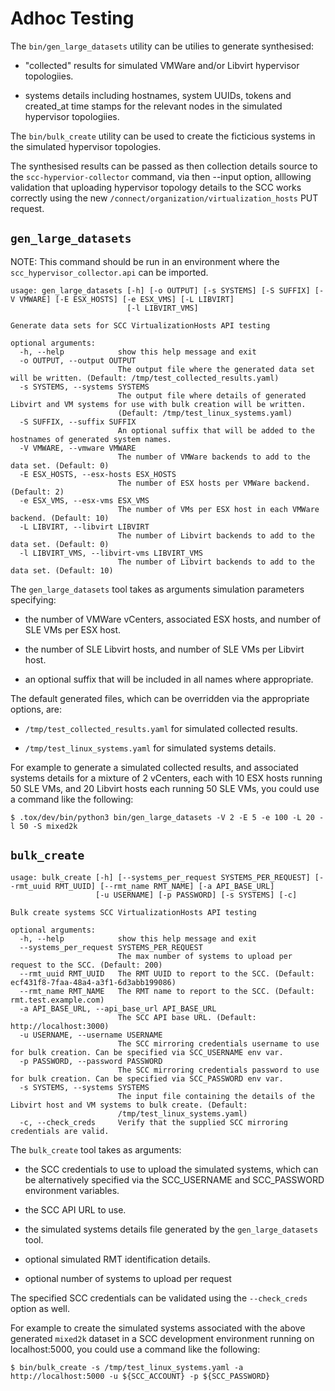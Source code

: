 # Adhoc Testing

The `bin/gen_large_datasets` utility can be utilies to generate synthesised:

  * "collected" results for simulated VMWare and/or Libvirt hypervisor
    topologiies.

  * systems details including hostnames, system UUIDs, tokens and
    created\_at time stamps for the relevant nodes in the simulated
    hypervisor topologiies.

The `bin/bulk_create` utility can be used to create the ficticious systems
in the simulated hypervisor topologies.

The synthesised results can be passed as then collection details source to
the `scc-hypervior-collector` command, via then --input option, alllowing
validation that uploading hypervisor topology details to the SCC works
correctly using the new `/connect/organization/virtualization_hosts` PUT
request.


## `gen_large_datasets`

NOTE: This command should be run in an environment where the `scc_hypervisor_collector.api` can be imported.

```
usage: gen_large_datasets [-h] [-o OUTPUT] [-s SYSTEMS] [-S SUFFIX] [-V VMWARE] [-E ESX_HOSTS] [-e ESX_VMS] [-L LIBVIRT]
                          [-l LIBVIRT_VMS]

Generate data sets for SCC VirtualizationHosts API testing

optional arguments:
  -h, --help            show this help message and exit
  -o OUTPUT, --output OUTPUT
                        The output file where the generated data set will be written. (Default: /tmp/test_collected_results.yaml)
  -s SYSTEMS, --systems SYSTEMS
                        The output file where details of generated Libvirt and VM systems for use with bulk creation will be written.
                        (Default: /tmp/test_linux_systems.yaml)
  -S SUFFIX, --suffix SUFFIX
                        An optional suffix that will be added to the hostnames of generated system names.
  -V VMWARE, --vmware VMWARE
                        The number of VMWare backends to add to the data set. (Default: 0)
  -E ESX_HOSTS, --esx-hosts ESX_HOSTS
                        The number of ESX hosts per VMWare backend. (Default: 2)
  -e ESX_VMS, --esx-vms ESX_VMS
                        The number of VMs per ESX host in each VMWare backend. (Default: 10)
  -L LIBVIRT, --libvirt LIBVIRT
                        The number of Libvirt backends to add to the data set. (Default: 0)
  -l LIBVIRT_VMS, --libvirt-vms LIBVIRT_VMS
                        The number of Libvirt backends to add to the data set. (Default: 10)
```


The `gen_large_datasets` tool takes as arguments simulation parameters
specifying:

  * the number of VMWare vCenters, associated ESX hosts, and number of SLE
    VMs per ESX host.

  * the number of SLE Libvirt hosts, and number of SLE VMs per Libvirt host.

  * an optional suffix that will be included in all names where appropriate.

The default generated files, which can be overridden via the appropriate
options, are:

  * `/tmp/test_collected_results.yaml` for simulated collected results.

  * `/tmp/test_linux_systems.yaml` for simulated systems details.

For example to generate a simulated collected results, and associated systems
details for a mixture of 2 vCenters, each with 10 ESX hosts running 50 SLE VMs,
and 20 Libvirt hosts each running 50 SLE VMs, you could use a command like the
following:

```
$ .tox/dev/bin/python3 bin/gen_large_datasets -V 2 -E 5 -e 100 -L 20 -l 50 -S mixed2k
```


## `bulk_create`

```
usage: bulk_create [-h] [--systems_per_request SYSTEMS_PER_REQUEST] [--rmt_uuid RMT_UUID] [--rmt_name RMT_NAME] [-a API_BASE_URL]
                   [-u USERNAME] [-p PASSWORD] [-s SYSTEMS] [-c]

Bulk create systems SCC VirtualizationHosts API testing

optional arguments:
  -h, --help            show this help message and exit
  --systems_per_request SYSTEMS_PER_REQUEST
                        The max number of systems to upload per request to the SCC. (Default: 200)
  --rmt_uuid RMT_UUID   The RMT UUID to report to the SCC. (Default: ecf431f8-7faa-48a4-a3f1-6d3abb199086)
  --rmt_name RMT_NAME   The RMT name to report to the SCC. (Default: rmt.test.example.com)
  -a API_BASE_URL, --api_base_url API_BASE_URL
                        The SCC API base URL. (Default: http://localhost:3000)
  -u USERNAME, --username USERNAME
                        The SCC mirroring credentials username to use for bulk creation. Can be specified via SCC_USERNAME env var.
  -p PASSWORD, --password PASSWORD
                        The SCC mirroring credentials password to use for bulk creation. Can be specified via SCC_PASSWORD env var.
  -s SYSTEMS, --systems SYSTEMS
                        The input file containing the details of the Libvirt host and VM systems to bulk create. (Default:
                        /tmp/test_linux_systems.yaml)
  -c, --check_creds     Verify that the supplied SCC mirroring credentials are valid.
```

The `bulk_create` tool takes as arguments:

  * the SCC credentials to use to upload the simulated systems, which can be
    alternatively specified via the SCC_USERNAME and SCC_PASSWORD environment
    variables.

  * the SCC API URL to use.

  * the simulated systems details file generated by the `gen_large_datasets`
    tool.

  * optional simulated RMT identification details.

  * optional number of systems to upload per request

The specified SCC credentials can be validated using the `--check_creds`
option as well.

For example to create the simulated systems associated with the above
generated `mixed2k` dataset in a SCC development environment running on
localhost:5000, you could use a command like the following:

```
$ bin/bulk_create -s /tmp/test_linux_systems.yaml -a http://localhost:5000 -u ${SCC_ACCOUNT} -p ${SCC_PASSWORD}
```
